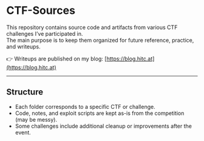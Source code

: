 # CTF-Sources

This repository contains source code and artifacts from various CTF challenges I’ve participated in.  
The main purpose is to keep them organized for future reference, practice, and writeups.

👉 Writeups are published on my blog: [https://blog.hitc.at](https://blog.hitc.at)

---

## Structure
- Each folder corresponds to a specific CTF or challenge.
- Code, notes, and exploit scripts are kept as-is from the competition (may be messy).
- Some challenges include additional cleanup or improvements after the event.
